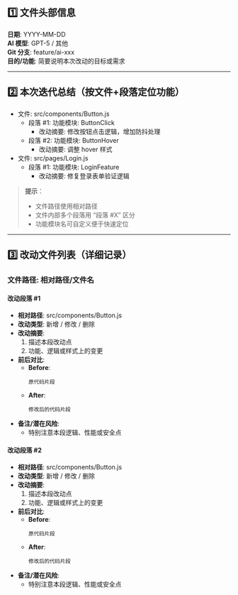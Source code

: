 ## 1️⃣ 文件头部信息  
**日期**: YYYY-MM-DD  
**AI 模型**: GPT-5 / 其他  
**Git 分支**: feature/ai-xxx  
**目的/功能**: 简要说明本次改动的目标或需求

---

## 2️⃣ 本次迭代总结（按文件+段落定位功能）  
- 文件: src/components/Button.js  
  - 段落 #1: 功能模块: ButtonClick  
    - 改动摘要: 修改按钮点击逻辑，增加防抖处理  
  - 段落 #2: 功能模块: ButtonHover  
    - 改动摘要: 调整 hover 样式  
- 文件: src/pages/Login.js  
  - 段落 #1: 功能模块: LoginFeature  
    - 改动摘要: 修复登录表单验证逻辑  

> **提示**：  
> - 文件路径使用相对路径  
> - 文件内部多个段落用 “段落 #X” 区分  
> - 功能模块名可自定义便于快速定位  

---

## 3️⃣ 改动文件列表（详细记录）

### 文件路径: 相对路径/文件名  

#### 改动段落 #1  
- **相对路径**: src/components/Button.js  
- **改动类型**: 新增 / 修改 / 删除  
- **改动摘要**:  
  1. 描述本段改动点  
  2. 功能、逻辑或样式上的变更  
- **前后对比**:  
  - **Before**:  
    ```
    原代码片段
    ```  
  - **After**:  
    ```
    修改后的代码片段
    ```  
- **备注/潜在风险**:  
  - 特别注意本段逻辑、性能或安全点  

#### 改动段落 #2  
- **相对路径**: src/components/Button.js  
- **改动类型**: 新增 / 修改 / 删除  
- **改动摘要**:  
  1. 描述本段改动点  
  2. 功能、逻辑或样式上的变更  
- **前后对比**:  
  - **Before**:  
    ```
    原代码片段
    ```  
  - **After**:  
    ```
    修改后的代码片段
    ```  
- **备注/潜在风险**:  
  - 特别注意本段逻辑、性能或安全点  